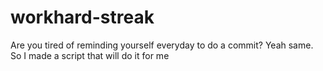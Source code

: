 # workhard-streak
Are you tired of reminding yourself everyday to do a commit? Yeah same. So I made a script that will do it for me
